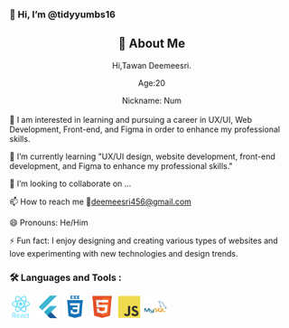### 👋 Hi, I’m @tidyyumbs16
  <div align="center">
    <h2>🚀 About Me</h2>
    <p>Hi,Tawan Deemeesri.</p>
    <p>Age:20</p>
    Nickname: Num
</div>
<div  id="badges" align="center">
  <a href="your-linkedin-URL">
    <img src="https://komarev.com/ghpvc/?username=your-github-username&style=flat-square&color=blue" alt=""/>
  </a>
</div>
👀 I am interested in learning and pursuing a career in UX/UI, Web Development, Front-end, and Figma in order to enhance my professional skills.
 
🌱 I’m currently learning "UX/UI design, website development, front-end development, and Figma to enhance my professional skills."

💞️ I’m looking to collaborate on ...

📫 How to reach me 📧deemeesri456@gmail.com

😄 Pronouns: He/Him

⚡ Fun fact: I enjoy designing and creating various types of websites and love experimenting with new technologies and design trends.



### :hammer_and_wrench: Languages and Tools :
<div>
  <img src="https://github.com/devicons/devicon/blob/master/icons/react/react-original-wordmark.svg" title="React" alt="React" width="40" height="40"/>&nbsp;
  <img src="https://github.com/devicons/devicon/blob/master/icons/flutter/flutter-original.svg" title="Flutter" alt="Flutter" width="40" height="40"/>&nbsp;
  <img src="https://github.com/devicons/devicon/blob/master/icons/css3/css3-plain-wordmark.svg"  title="CSS3" alt="CSS" width="40" height="40"/>&nbsp;
  <img src="https://github.com/devicons/devicon/blob/master/icons/html5/html5-original.svg" title="HTML5" alt="HTML" width="40" height="40"/>&nbsp;
  <img src="https://github.com/devicons/devicon/blob/master/icons/javascript/javascript-original.svg" title="JavaScript" alt="JavaScript" width="40" height="40"/>&nbsp;
    <img src="https://github.com/devicons/devicon/blob/master/icons/mysql/mysql-original-wordmark.svg" title="MySQL"  alt="MySQL" width="40" height="40"/>&nbsp;
</div>

